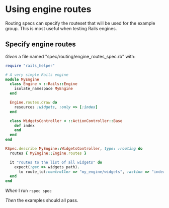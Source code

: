 # Using engine routes

Routing specs can specify the routeset that will be used for the example
  group. This is most useful when testing Rails engines.

## Specify engine routes

_Given_ a file named "spec/routing/engine_routes_spec.rb" with:

```ruby
require "rails_helper"

# A very simple Rails engine
module MyEngine
  class Engine < ::Rails::Engine
    isolate_namespace MyEngine
  end

  Engine.routes.draw do
    resources :widgets, :only => [:index]
  end

  class WidgetsController < ::ActionController::Base
    def index
    end
  end
end

RSpec.describe MyEngine::WidgetsController, type: :routing do
  routes { MyEngine::Engine.routes }

  it "routes to the list of all widgets" do
    expect(:get => widgets_path).
      to route_to(:controller => "my_engine/widgets", :action => "index")
  end
end
```

_When_ I run `rspec spec`

_Then_ the examples should all pass.
